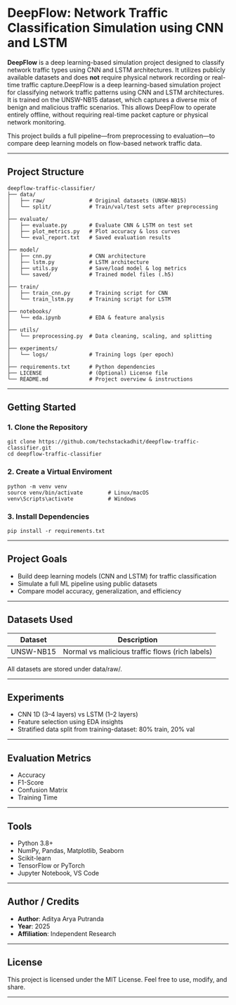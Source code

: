 # DeepFlow: Network Traffic Classification Simulation using CNN and LSTM

**DeepFlow** is a deep learning-based simulation project designed to classify network traffic types using CNN and LSTM architectures. It utilizes publicly available datasets and does **not** require physical network recording or real-time traffic capture.DeepFlow is a deep learning-based simulation project for classifying network traffic patterns using CNN and LSTM architectures. It is trained on the UNSW-NB15 dataset, which captures a diverse mix of benign and malicious traffic scenarios. This allows DeepFlow to operate entirely offline, without requiring real-time packet capture or physical network monitoring.

This project builds a full pipeline—from preprocessing to evaluation—to compare deep learning models on flow-based network traffic data.

---

## Project Structure

```
deepflow-traffic-classifier/
├── data/
│   ├── raw/              # Original datasets (UNSW-NB15)
│   └── split/            # Train/val/test sets after preprocessing
│
├── evaluate/
│   ├── evaluate.py       # Evaluate CNN & LSTM on test set
│   ├── plot_metrics.py   # Plot accuracy & loss curves
│   └── eval_report.txt   # Saved evaluation results
│
├── model/
│   ├── cnn.py            # CNN architecture
│   ├── lstm.py           # LSTM architecture
│   ├── utils.py          # Save/load model & log metrics
│   └── saved/            # Trained model files (.h5)
│
├── train/
│   ├── train_cnn.py      # Training script for CNN
│   └── train_lstm.py     # Training script for LSTM
│
├── notebooks/
│   └── eda.ipynb         # EDA & feature analysis
│
├── utils/
│   └── preprocessing.py  # Data cleaning, scaling, and splitting
│
├── experiments/
│   └── logs/             # Training logs (per epoch)
│
├── requirements.txt      # Python dependencies
├── LICENSE               # (Optional) License file
└── README.md             # Project overview & instructions
```

---

## Getting Started

### 1. Clone the Repository
```
git clone https://github.com/techstackadhit/deepflow-traffic-classifier.git
cd deepflow-traffic-classifier
```

### 2. Create a Virtual Enviroment
```
python -m venv venv
source venv/bin/activate        # Linux/macOS
venv\Scripts\activate           # Windows
```

### 3. Install Dependencies
```
pip install -r requirements.txt
```

---

## Project Goals
- Build deep learning models (CNN and LSTM) for traffic classification
- Simulate a full ML pipeline using public datasets
- Compare model accuracy, generalization, and efficiency

--- 

## Datasets Used
|Dataset	     |   Description                                |
|----------------|----------------------------------------------|
|UNSW-NB15	     | Normal vs malicious traffic flows (rich labels)|

All datasets are stored under data/raw/.

---

## Experiments
- CNN 1D (3–4 layers) vs LSTM (1–2 layers)
- Feature selection using EDA insights
-  Stratified data split from training-dataset: 80% train, 20% val

---

## Evaluation Metrics
- Accuracy
- F1-Score
- Confusion Matrix
- Training Time

---

## Tools
- Python 3.8+
- NumPy, Pandas, Matplotlib, Seaborn
- Scikit-learn
- TensorFlow or PyTorch
- Jupyter Notebook, VS Code

---

## Author / Credits

- **Author**: Aditya Arya Putranda
- **Year**: 2025  
- **Affiliation**: Independent Research 

---

## License
This project is licensed under the MIT License. Feel free to use, modify, and share.

---
